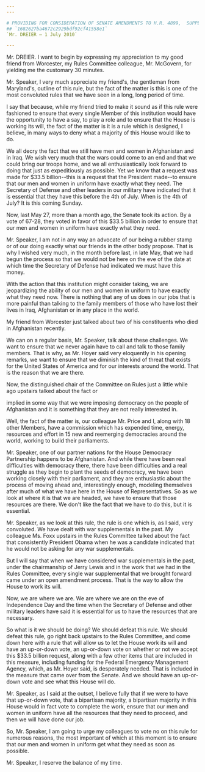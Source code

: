 ```yaml
---
---

# PROVIDING FOR CONSIDERATION OF SENATE AMENDMENTS TO H.R. 4899,  SUPPLEMENTAL APPROPRIATIONS ACT, 2010
## `1682627ba4672c2929bdf92cf41558e1`
`Mr. DREIER — 1 July 2010`

---
```



Mr. DREIER. I want to begin by expressing my appreciation to my good 
friend from Worcester, my Rules Committee colleague, Mr. McGovern, for 
yielding me the customary 30 minutes.

Mr. Speaker, I very much appreciate my friend's, the gentleman from 
Maryland's, outline of this rule, but the fact of the matter is this is 
one of the most convoluted rules that we have seen in a long, long 
period of time.

I say that because, while my friend tried to make it sound as if this 
rule were fashioned to ensure that every single Member of this 
institution would have the opportunity to have a say, to play a role 
and to ensure that the House is working its will, the fact of the 
matter is it is a rule which is designed, I believe, in many ways to 
deny what a majority of this House would like to do.

We all decry the fact that we still have men and women in Afghanistan 
and in Iraq. We wish very much that the wars could come to an end and 
that we could bring our troops home, and we all enthusiastically look 
forward to doing that just as expeditiously as possible. Yet we know 
that a request was made for $33.5 billion--this is a request that the 
President made--to ensure that our men and women in uniform have 
exactly what they need. The Secretary of Defense and other leaders in 
our military have indicated that it is essential that they have this 
before the 4th of July. When is the 4th of July? It is this coming 
Sunday.

Now, last May 27, more than a month ago, the Senate took its action. 
By a vote of 67-28, they voted in favor of this $33.5 billion in order 
to ensure that our men and women in uniform have exactly what they 
need.

Mr. Speaker, I am not in any way an advocate of our being a rubber 
stamp or of our doing exactly what our friends in the other body 
propose. That is why I wished very much, in the month before last, in 
late May, that we had begun the process so that we would not be here on 
the eve of the date at which time the Secretary of Defense had 
indicated we must have this money.

With the action that this institution might consider taking, we are 
jeopardizing the ability of our men and women in uniform to have 
exactly what they need now. There is nothing that any of us does in our 
jobs that is more painful than talking to the family members of those 
who have lost their lives in Iraq, Afghanistan or in any place in the 
world.

My friend from Worcester just talked about two of his constituents 
who died in Afghanistan recently.



We can on a regular basis, Mr. Speaker, talk about these challenges. 
We want to ensure that we never again have to call and talk to those 
family members. That is why, as Mr. Hoyer said very eloquently in his 
opening remarks, we want to ensure that we diminish the kind of threat 
that exists for the United States of America and for our interests 
around the world. That is the reason that we are there.

Now, the distinguished chair of the Committee on Rules just a little 
while ago upstairs talked about the fact or


implied in some way that we were imposing democracy on the people of 
Afghanistan and it is something that they are not really interested in.

Well, the fact of the matter is, our colleague Mr. Price and I, along 
with 18 other Members, have a commission which has expended time, 
energy, resources and effort in 15 new and reemerging democracies 
around the world, working to build their parliaments.

Mr. Speaker, one of our partner nations for the House Democracy 
Partnership happens to be Afghanistan. And while there have been real 
difficulties with democracy there, there have been difficulties and a 
real struggle as they begin to plant the seeds of democracy, we have 
been working closely with their parliament, and they are enthusiastic 
about the process of moving ahead and, interestingly enough, modeling 
themselves after much of what we have here in the House of 
Representatives. So as we look at where it is that we are headed, we 
have to ensure that those resources are there. We don't like the fact 
that we have to do this, but it is essential.

Mr. Speaker, as we look at this rule, the rule is one which is, as I 
said, very convoluted. We have dealt with war supplementals in the 
past. My colleague Ms. Foxx upstairs in the Rules Committee talked 
about the fact that consistently President Obama when he was a 
candidate indicated that he would not be asking for any war 
supplementals.

But I will say that when we have considered war supplementals in the 
past, under the chairmanship of Jerry Lewis and in the work that we had 
in the Rules Committee, every single war supplemental that we brought 
forward came under an open amendment process. That is the way to allow 
the House to work its will.

Now, we are where we are. We are where we are on the eve of 
Independence Day and the time when the Secretary of Defense and other 
military leaders have said it is essential for us to have the resources 
that are necessary.

So what is it we should be doing? We should defeat this rule. We 
should defeat this rule, go right back upstairs to the Rules Committee, 
and come down here with a rule that will allow us to let the House work 
its will and have an up-or-down vote, an up-or-down vote on whether or 
not we accept this $33.5 billion request, along with a few other items 
that are included in this measure, including funding for the Federal 
Emergency Management Agency, which, as Mr. Hoyer said, is desperately 
needed. That is included in the measure that came over from the Senate. 
And we should have an up-or-down vote and see what this House will do.

Mr. Speaker, as I said at the outset, I believe fully that if we were 
to have that up-or-down vote, that a bipartisan majority, a bipartisan 
majority in this House would in fact vote to complete the work, ensure 
that our men and women in uniform have all the resources that they need 
to proceed, and then we will have done our job.

So, Mr. Speaker, I am going to urge my colleagues to vote no on this 
rule for numerous reasons, the most important of which at this moment 
is to ensure that our men and women in uniform get what they need as 
soon as possible.

Mr. Speaker, I reserve the balance of my time.